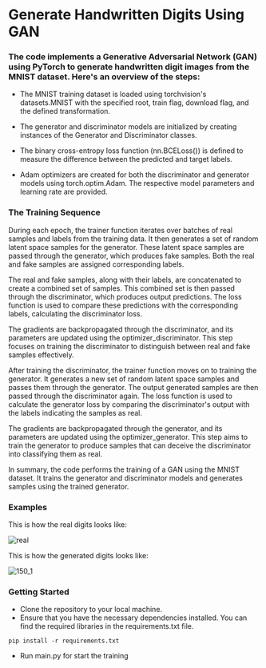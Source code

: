 # Generate Handwritten Digits Using GAN

### The code implements a Generative Adversarial Network (GAN) using PyTorch to generate handwritten digit images from the MNIST dataset. Here's an overview of the steps:

- The MNIST training dataset is loaded using torchvision's datasets.MNIST with the specified root, train flag, download flag, and the defined transformation.

- The generator and discriminator models are initialized by creating instances of the Generator and Discriminator classes.

- The binary cross-entropy loss function (nn.BCELoss()) is defined to measure the difference between the predicted and target labels.

- Adam optimizers are created for both the discriminator and generator models using torch.optim.Adam. The respective model parameters and learning rate are provided.

### The Training Sequence

During each epoch, the trainer function iterates over batches of real samples and labels from the training data. It then generates a set of random latent space samples for the generator. These latent space samples are passed through the generator, which produces fake samples. Both the real and fake samples are assigned corresponding labels.

The real and fake samples, along with their labels, are concatenated to create a combined set of samples. This combined set is then passed through the discriminator, which produces output predictions. The loss function is used to compare these predictions with the corresponding labels, calculating the discriminator loss.

The gradients are backpropagated through the discriminator, and its parameters are updated using the optimizer_discriminator. This step focuses on training the discriminator to distinguish between real and fake samples effectively.

After training the discriminator, the trainer function moves on to training the generator. It generates a new set of random latent space samples and passes them through the generator. The output generated samples are then passed through the discriminator again. The loss function is used to calculate the generator loss by comparing the discriminator's output with the labels indicating the samples as real.

The gradients are backpropagated through the generator, and its parameters are updated using the optimizer_generator. This step aims to train the generator to produce samples that can deceive the discriminator into classifying them as real.

In summary, the code performs the training of a GAN using the MNIST dataset. It trains the generator and discriminator models and generates samples using the trained generator.

### Examples

This is how the real digits looks like:

![real](https://github.com/HagaiHen/GenerateDigits/assets/76903853/ef25b53b-9148-4c0f-95e2-b27d1ce21e18)

This is how the generated digits looks like:

![150_1](https://github.com/HagaiHen/GenerateDigits/assets/76903853/65e49637-c131-470a-a7fd-d401afe863a7)

### Getting Started
- Clone the repository to your local machine.
- Ensure that you have the necessary dependencies installed. You can find the required libraries in the requirements.txt file.
```
pip install -r requirements.txt
```

- Run main.py for start the training
